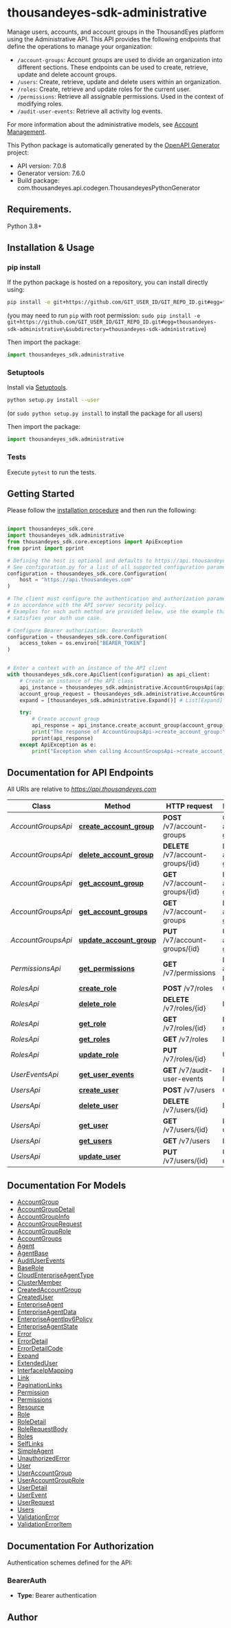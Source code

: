 # thousandeyes-sdk-administrative
Manage users, accounts, and account groups in the ThousandEyes platform using the Administrative API.
This API provides the following endpoints that define the operations to manage your organization: 

  * `/account-groups`: Account groups are used to divide an organization into different sections. These endpoints can be used to create, retrieve, update and delete account groups.
  * `/users`: Create, retrieve, update and delete users within an organization. 
  * `/roles`: Create, retrieve and update roles for the current user. 
  * `/permissions`: Retrieve all assignable permissions. Used in the context of modifying roles. 
  * `/audit-user-events`: Retrieve all activity log events.

  For more information about the administrative models, see [Account Management](https://docs.thousandeyes.com/product-documentation/user-management).

This Python package is automatically generated by the [OpenAPI Generator](https://openapi-generator.tech) project:

- API version: 7.0.8
- Generator version: 7.6.0
- Build package: com.thousandeyes.api.codegen.ThousandeyesPythonGenerator

## Requirements.

Python 3.8+

## Installation & Usage
### pip install

If the python package is hosted on a repository, you can install directly using:

```sh
pip install -e git+https://github.com/GIT_USER_ID/GIT_REPO_ID.git#egg=thousandeyes-sdk-administrative\&subdirectory=thousandeyes-sdk-administrative
```
(you may need to run `pip` with root permission: `sudo pip install -e git+https://github.com/GIT_USER_ID/GIT_REPO_ID.git#egg=thousandeyes-sdk-administrative\&subdirectory=thousandeyes-sdk-administrative`)

Then import the package:
```python
import thousandeyes_sdk.administrative
```

### Setuptools

Install via [Setuptools](http://pypi.python.org/pypi/setuptools).

```sh
python setup.py install --user
```
(or `sudo python setup.py install` to install the package for all users)

Then import the package:
```python
import thousandeyes_sdk.administrative
```

### Tests

Execute `pytest` to run the tests.

## Getting Started

Please follow the [installation procedure](#installation--usage) and then run the following:

```python

import thousandeyes_sdk.core
import thousandeyes_sdk.administrative
from thousandeyes_sdk.core.exceptions import ApiException
from pprint import pprint

# Defining the host is optional and defaults to https://api.thousandeyes.com
# See configuration.py for a list of all supported configuration parameters.
configuration = thousandeyes_sdk.core.Configuration(
    host = "https://api.thousandeyes.com"
)

# The client must configure the authentication and authorization parameters
# in accordance with the API server security policy.
# Examples for each auth method are provided below, use the example that
# satisfies your auth use case.

# Configure Bearer authorization: BearerAuth
configuration = thousandeyes_sdk.core.Configuration(
    access_token = os.environ["BEARER_TOKEN"]
)


# Enter a context with an instance of the API client
with thousandeyes_sdk.core.ApiClient(configuration) as api_client:
    # Create an instance of the API class
    api_instance = thousandeyes_sdk.administrative.AccountGroupsApi(api_client)
    account_group_request = thousandeyes_sdk.administrative.AccountGroupRequest() # AccountGroupRequest | 
    expand = [thousandeyes_sdk.administrative.Expand()] # List[Expand] | Optional parameter that specifies whether or not account group related resources should be expanded. By default, no expansion takes place if the query parameter is not passed. For example, to expand the `users` resource, pass the `?expand=user` query. (optional)

    try:
        # Create account group
        api_response = api_instance.create_account_group(account_group_request, expand=expand)
        print("The response of AccountGroupsApi->create_account_group:\n")
        pprint(api_response)
    except ApiException as e:
        print("Exception when calling AccountGroupsApi->create_account_group: %s\n" % e)

```

## Documentation for API Endpoints

All URIs are relative to *https://api.thousandeyes.com*

Class | Method | HTTP request | Description
------------ | ------------- | ------------- | -------------
*AccountGroupsApi* | [**create_account_group**](docs/AccountGroupsApi.md#create_account_group) | **POST** /v7/account-groups | Create account group
*AccountGroupsApi* | [**delete_account_group**](docs/AccountGroupsApi.md#delete_account_group) | **DELETE** /v7/account-groups/{id} | Delete account group
*AccountGroupsApi* | [**get_account_group**](docs/AccountGroupsApi.md#get_account_group) | **GET** /v7/account-groups/{id} | Retrieve account group
*AccountGroupsApi* | [**get_account_groups**](docs/AccountGroupsApi.md#get_account_groups) | **GET** /v7/account-groups | List account groups
*AccountGroupsApi* | [**update_account_group**](docs/AccountGroupsApi.md#update_account_group) | **PUT** /v7/account-groups/{id} | Update account group
*PermissionsApi* | [**get_permissions**](docs/PermissionsApi.md#get_permissions) | **GET** /v7/permissions | List assignable permissions
*RolesApi* | [**create_role**](docs/RolesApi.md#create_role) | **POST** /v7/roles | Create role
*RolesApi* | [**delete_role**](docs/RolesApi.md#delete_role) | **DELETE** /v7/roles/{id} | Delete role
*RolesApi* | [**get_role**](docs/RolesApi.md#get_role) | **GET** /v7/roles/{id} | Retrieve role
*RolesApi* | [**get_roles**](docs/RolesApi.md#get_roles) | **GET** /v7/roles | List roles
*RolesApi* | [**update_role**](docs/RolesApi.md#update_role) | **PUT** /v7/roles/{id} | Update role
*UserEventsApi* | [**get_user_events**](docs/UserEventsApi.md#get_user_events) | **GET** /v7/audit-user-events | List activity log events
*UsersApi* | [**create_user**](docs/UsersApi.md#create_user) | **POST** /v7/users | Create user
*UsersApi* | [**delete_user**](docs/UsersApi.md#delete_user) | **DELETE** /v7/users/{id} | Delete user
*UsersApi* | [**get_user**](docs/UsersApi.md#get_user) | **GET** /v7/users/{id} | Retrieve user
*UsersApi* | [**get_users**](docs/UsersApi.md#get_users) | **GET** /v7/users | List users
*UsersApi* | [**update_user**](docs/UsersApi.md#update_user) | **PUT** /v7/users/{id} | Update user


## Documentation For Models

 - [AccountGroup](docs/AccountGroup.md)
 - [AccountGroupDetail](docs/AccountGroupDetail.md)
 - [AccountGroupInfo](docs/AccountGroupInfo.md)
 - [AccountGroupRequest](docs/AccountGroupRequest.md)
 - [AccountGroupRole](docs/AccountGroupRole.md)
 - [AccountGroups](docs/AccountGroups.md)
 - [Agent](docs/Agent.md)
 - [AgentBase](docs/AgentBase.md)
 - [AuditUserEvents](docs/AuditUserEvents.md)
 - [BaseRole](docs/BaseRole.md)
 - [CloudEnterpriseAgentType](docs/CloudEnterpriseAgentType.md)
 - [ClusterMember](docs/ClusterMember.md)
 - [CreatedAccountGroup](docs/CreatedAccountGroup.md)
 - [CreatedUser](docs/CreatedUser.md)
 - [EnterpriseAgent](docs/EnterpriseAgent.md)
 - [EnterpriseAgentData](docs/EnterpriseAgentData.md)
 - [EnterpriseAgentIpv6Policy](docs/EnterpriseAgentIpv6Policy.md)
 - [EnterpriseAgentState](docs/EnterpriseAgentState.md)
 - [Error](docs/Error.md)
 - [ErrorDetail](docs/ErrorDetail.md)
 - [ErrorDetailCode](docs/ErrorDetailCode.md)
 - [Expand](docs/Expand.md)
 - [ExtendedUser](docs/ExtendedUser.md)
 - [InterfaceIpMapping](docs/InterfaceIpMapping.md)
 - [Link](docs/Link.md)
 - [PaginationLinks](docs/PaginationLinks.md)
 - [Permission](docs/Permission.md)
 - [Permissions](docs/Permissions.md)
 - [Resource](docs/Resource.md)
 - [Role](docs/Role.md)
 - [RoleDetail](docs/RoleDetail.md)
 - [RoleRequestBody](docs/RoleRequestBody.md)
 - [Roles](docs/Roles.md)
 - [SelfLinks](docs/SelfLinks.md)
 - [SimpleAgent](docs/SimpleAgent.md)
 - [UnauthorizedError](docs/UnauthorizedError.md)
 - [User](docs/User.md)
 - [UserAccountGroup](docs/UserAccountGroup.md)
 - [UserAccountGroupRole](docs/UserAccountGroupRole.md)
 - [UserDetail](docs/UserDetail.md)
 - [UserEvent](docs/UserEvent.md)
 - [UserRequest](docs/UserRequest.md)
 - [Users](docs/Users.md)
 - [ValidationError](docs/ValidationError.md)
 - [ValidationErrorItem](docs/ValidationErrorItem.md)


<a id="documentation-for-authorization"></a>
## Documentation For Authorization


Authentication schemes defined for the API:
<a id="BearerAuth"></a>
### BearerAuth

- **Type**: Bearer authentication


## Author





